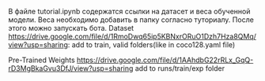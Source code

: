 В файле tutorial.ipynb содержатся ссылки на датасет и веса обученной модели. Веса необходимо добавить в папку согласно туториалу. После этого можно запускать бота.
Dataset
https://drive.google.com/file/d/1RmoDwq65ip5KBNxrORuO1Dzh7Hza8QMq/view?usp=sharing: add to train, valid folders(like in coco128.yaml file)

Pre-Trained Weights
https://drive.google.com/file/d/1AAhdbG22rRLx_GqQ-rD3MgBkaGvu3DfJ/view?usp=sharing add to runs/train/exp folder
